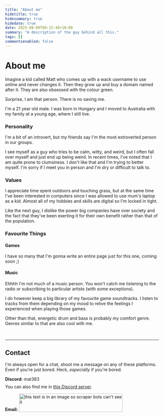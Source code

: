 ```yaml
---
title: "About me"
hidetitle: true
hidesummary: true
hidedate: true
date: 2025-08-09T00:15:40+10:00
summary: "A description of the guy behind all this."
tags: []
commentsenabled: false
---
```

# About me

<!--{{< img src="" width="300px" class="aboutmeimg _1">}}-->

Imagine a kid called Matt who comes up with a wack username to use online and never changes it. Then they grow up and buy a domain named after it. They are also obsessed with the colour green.

<!--{{< img src="" width="300px" class="aboutmeimg _2">}}-->

Surprise, I am that person. There is no saving me.

I'm a 21 year old male. I was born in Hungary and I moved to Australia with my family at a young age, where I still live.

### Personality

I'm a bit of an introvert, but my friends say I'm the most extroverted person in our groups.

I see myself as a guy who tries to be calm, witty, and weird, but I often fall over myself and just end up being weird. In recent times, I've noted that I am quite prone to clumsiness. I don't like that and I'm trying to better myself. I'm sorry if I meet you in person and I'm dry or difficult to talk to.

### Values

I appreciate time spent outdoors and touching grass, but at the same time I've been interested in computers since I was allowed to use mum's laptop as a kid. Almost all of my hobbies and skills are digital so I'm locked in tight.

Like the next guy, I dislike the power big companies have over society and the fact that they've been exerting it for their own benefit rather than that of the population.

### Favourite Things

#### Games

I have so many that I'm gonna write an entire page just for this one, coming soon ;)

#### Music

Ehhhh I'm not much of a music person. You won't catch me listening to the radio or subscribing to particular artists (with some exceptions).

I *do* however keep a big library of my favourite game soundtracks. I listen to tracks from them depending on my mood to relive the feelings I experienced when playing those games.

Other than that, energetic drum and bass is probably my comfort genre. Genres similar to that are also cool with me.

<br>

---

## Contact

I'm always open for a chat, shoot me a message on any of these platforms. Even if you're just bored. Heck, *especially* if you're bored.

<p style="margin-bottom:0"><b>Discord:</b> mat383</p>

<p style="margin-top:8px;">You can also find me in <a href="https://discord.gg/JZRxZuub8H">this Discord server</a>.</p>

**Email:** <img src="/images/cooltext.gif" alt="this text is in an image so scraper bots can't see it" loading="lazy" height="60px" width="339px" style="display:inline; vertical-align: bottom;"/>